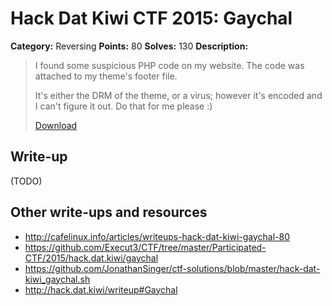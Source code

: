 # Hack Dat Kiwi CTF 2015: Gaychal

**Category:** Reversing
**Points:** 80
**Solves:** 130
**Description:**

> I found some suspicious PHP code on my website. The code was attached to my theme's footer file.
> 
> It's either the DRM of the theme, or a virus; however it's encoded and I can't figure it out. Do that for me please :)
> 
> [Download](./gaychal.txt)


## Write-up

(TODO)

## Other write-ups and resources

* <http://cafelinux.info/articles/writeups-hack-dat-kiwi-gaychal-80>
* <https://github.com/Execut3/CTF/tree/master/Participated-CTF/2015/hack.dat.kiwi/gaychal>
* <https://github.com/JonathanSinger/ctf-solutions/blob/master/hack-dat-kiwi_gaychal.sh>
* <http://hack.dat.kiwi/writeup#Gaychal>
